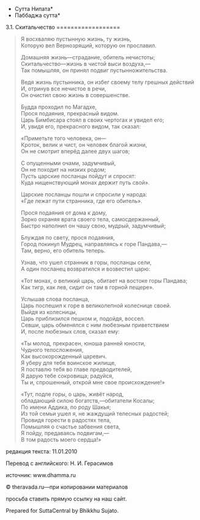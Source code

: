 * Сутта Нипата*
* Паббаджа сутта*

3\.1\. Скитальчество
\=\=\=\=\=\=\=\=\=\=\=\=\=\=\=\=\=\=

> Я восхваляю пустынную жизнь, ту жизнь,  
> Которую вел Вернозрящий, которую он прославил\.
>
> Домашняя жизнь—страдание, обитель нечистоты;  
> Скитальчество—жизнь в чистой выси воздуха,—  
> Так помышляя, он принял подвиг пустынножительства\.
>
> Ведя жизнь пустынника, он избег своему телу грешных действий  
> И, отринув все нечистое в речи,  
> Он очистил свою жизнь в совершенстве\.
>
> Будда проходил по Магадхе,  
> Прося подаяния, прекрасный видом\.  
> Царь Бимбисара стоял в своих чертогах и увидел его;  
> И, увидя его, прекрасного видом, так сказал:
>
> «Приметьте того человека, он—  
> Кроток, велик и чист, он человек благой жизни,  
> Он не смотрит вперёд далее двух шагов;
>
> С опущенными очами, задумчивый,  
> Он не походит на низких родом;  
> Пусть царские посланцы пойдут и спросят:  
> Куда нищенствующий монах держит путь свой»\.
>
> Царские посланцы пошли и спросили у народа:  
> «Где лежат пути странника, где его обитель»\.
>
> Прося подаяния от дома к дому,  
> Зорко охраняя врата своего тела, самосдержанный,  
> Быстро наполнил он чашу свою, мудрый, задумчивый;
>
> Блуждая по свету, прося подаяния,  
> Город покинул Мудрец, направляясь к горе Пандава,—  
> Там, верно, его обитель теперь\.
>
> Узнав, что ушел странник в горы, посланцы сели,  
> А один посланец возвратился и возвестил царю:
>
> «Тот монах, о великий царь, обитает на востоке горы Пандава;  
> Как тигр, как лев, сидит он там в горной пещере»\.
>
> Услышав слова посланца,  
> Царь поспешил к горе в великолепной колеснице своей\.  
> Выйдя из колесницы,  
> Царь приблизился пешком и, подойдя, воссел\.  
> Севши, царь обменялся с ним любезным приветствием  
> И, после любезных слов, сказал ему:
>
> «Ты молод, прекрасен, юноша ранней юности,  
> Чудного телосложения,  
> Как высокорожденный царевич\.  
> Я уберу для тебя воинское жилище,  
> Я поставлю тебя во главе предводителей,  
> Я дарую тебе сокровища; радуйся,  
> Ты и, спрошенный, открой мне свое происхождение\!»
>
> «Тут, подле горы, о царь, живёт народ,  
> обладающий силою богатств,—обитатели Косалы;  
> По имени Аддика, по роду Шакья;  
> Из той семьи ушел я, не жаждущий телесных радостей;  
> Провидя горести в радостях тела,  
> Помышляя о счастье забвения света,  
> Я пойду, предаваясь подвигам,—  
> В том радость моего сердца\!»

редакция текста: 11\.01\.2010

Перевод с английского: Н\. И\. Герасимов

источник: www\.dhamma\.ru

© theravada\.ru—при копировании материалов

просьба ставить прямую ссылку на наш сайт\.

Prepared for SuttaCentral by Bhikkhu Sujato\.